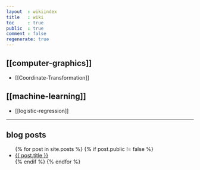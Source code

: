 ```yaml
---
layout  : wikiindex
title   : wiki
toc     : true
public  : true
comment : false
regenerate: true
---
```


## [[computer-graphics]]

* [[Coordinate-Transformation]]

## [[machine-learning]]

* [[logistic-regression]]

---

## blog posts
<div>
    <ul>
{% for post in site.posts %}
    {% if post.public != false %}
        <li>
            <a class="post-link" href="{{ post.url | prepend: site.baseurl }}">
                {{ post.title }}
            </a>
        </li>
    {% endif %}
{% endfor %}
    </ul>
</div>

